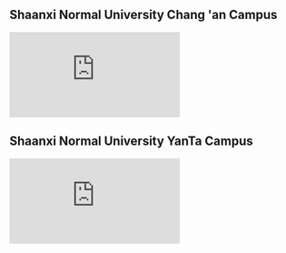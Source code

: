 ## Shaanxi Normal University Chang 'an Campus

![3D Buildings of SNNU Chang'an Campus](https://spatlyu.github.io/maps/changan.html)

## Shaanxi Normal University YanTa Campus

![3D Buildings of SNNU YanTa Campus](https://spatlyu.github.io/maps/yanta.html)
